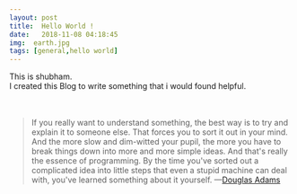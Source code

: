```yaml
---
layout: post
title:  Hello World !
date:   2018-11-08 04:18:45
img:  earth.jpg
tags: [general,hello world]
---
```


This is shubham. <br>
I created this Blog to write something that i would found helpful.<br>
<br><br>

> If you really want to understand something, the best way is to try and explain
 it to someone else. That forces you to sort it out in your mind. And the more slow and dim-witted  your pupil, the more you have to break things down into more and  more simple ideas. And that's really the essence of programming. By the time you've sorted out a complicated idea  into little steps that even a stupid machine can deal with, you've learned something about  it yourself. —[Douglas Adams](https://en.wikipedia.org/wiki/Douglas_Adams)

